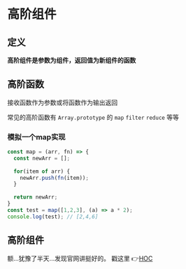 # 高阶组件

## 定义

**高阶组件是参数为组件，返回值为新组件的函数**

## 高阶函数

接收函数作为参数或将函数作为输出返回

常见的高阶函数有 `Array.prototype` 的 `map` `filter` `reduce` 等等

### 模拟一个map实现

```js
const map = (arr, fn) => {
  const newArr = [];
  
  for(item of arr) {
    newArr.push(fn(item));
  }
  
  return newArr;
}
const test = map([1,2,3], (a) => a * 2);
console.log(test); // [2,4,6]
```

## 高阶组件

额...犹豫了半天...发现官网讲挺好的。 戳这里 👉[HOC](https://zh-hans.reactjs.org/docs/higher-order-components.html#gatsby-focus-wrapper)